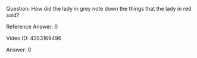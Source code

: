 Question: How did the lady in grey note down the things that the lady in red said?

Reference Answer: 0

Video ID: 4353169496

Answer: 0

